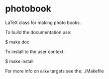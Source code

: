 # photobook

LaTeX class for making photo books.


To build the documentation use:

  $ make doc 

To install to the user context:

  $ make install


For more info on `make` targets see the: ./Makefile
